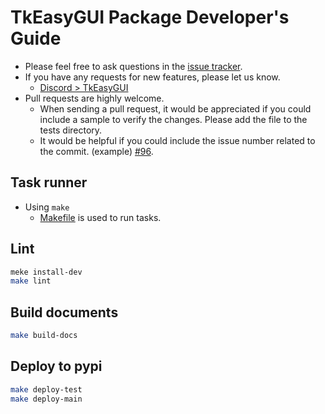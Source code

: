 # TkEasyGUI Package Developer's Guide

- Please feel free to ask questions in the [issue tracker](https://github.com/kujirahand/tkeasygui-python/issues).
- If you have any requests for new features, please let us know.
  - [Discord > TkEasyGUI](https://discord.gg/NX8WEQd42S)
- Pull requests are highly welcome.
  - When sending a pull request, it would be appreciated if you could include a sample to verify the changes. Please add the file to the tests directory.
  - It would be helpful if you could include the issue number related to the commit. (example) [#96](https://github.com/kujirahand/tkeasygui-python/issues/96).

## Task runner

- Using `make`
  - [Makefile](/Makefile) is used to run tasks.

## Lint

```sh
meke install-dev
make lint
```

## Build documents

```sh
make build-docs
```

## Deploy to pypi

```sh
make deploy-test
make deploy-main
```
